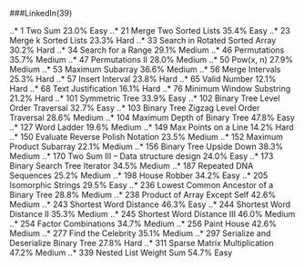 ###LinkedIn(39)

..* 1 Two Sum 23.0% Easy
..* 21 Merge Two Sorted Lists 35.4% Easy
..* 23 Merge k Sorted Lists 23.3% Hard
..* 33 Search in Rotated Sorted Array 30.2% Hard
..* 34 Search for a Range 29.1% Medium
..* 46 Permutations 35.7% Medium
..* 47 Permutations II 28.0% Medium
..* 50 Pow(x, n) 27.9% Medium
..* 53 Maximum Subarray 36.6% Medium
..* 56 Merge Intervals 25.3% Hard
..* 57 Insert Interval 23.8% Hard
..* 65 Valid Number 12.1% Hard
..* 68 Text Justification 16.1% Hard
..* 76 Minimum Window Substring 21.2% Hard
..* 101 Symmetric Tree 33.9% Easy
..* 102 Binary Tree Level Order Traversal 32.7% Easy
..* 103 Binary Tree Zigzag Level Order Traversal 28.6% Medium
..* 104 Maximum Depth of Binary Tree 47.8% Easy
..* 127 Word Ladder 19.6% Medium
..* 149 Max Points on a Line 14.2% Hard
..* 150 Evaluate Reverse Polish Notation 23.5% Medium
..* 152 Maximum Product Subarray 22.1% Medium
..* 156 Binary Tree Upside Down 38.3% Medium
..* 170 Two Sum III – Data structure design 24.0% Easy
..* 173 Binary Search Tree Iterator 34.5% Medium
..* 187 Repeated DNA Sequences 25.2% Medium
..* 198 House Robber 34.2% Easy
..* 205 Isomorphic Strings 29.5% Easy
..* 236 Lowest Common Ancestor of a Binary Tree 28.8% Medium
..* 238 Product of Array Except Self 42.6% Medium
..* 243 Shortest Word Distance 46.3% Easy
..* 244 Shortest Word Distance II 35.3% Medium
..* 245 Shortest Word Distance III 46.0% Medium
..* 254 Factor Combinations 34.7% Medium
..* 256 Paint House 42.6% Medium
..* 277 Find the Celebrity 35.1% Medium
..* 297 Serialize and Deserialize Binary Tree 27.8% Hard
..* 311 Sparse Matrix Multiplication 47.2% Medium
..* 339 Nested List Weight Sum 54.7% Easy
